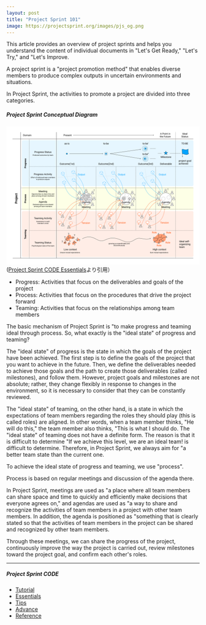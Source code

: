 ```yaml
---
layout: post
title: "Project Sprint 101"
image: https://projectsprint.org/images/pjs_og.png
---
```


This article provides an overview of project sprints and helps you understand the content of individual documents in "Let's Get Ready," "Let's Try," and "Let's Improve.

A project sprint is a "project promotion method" that enables diverse members to produce complex outputs in uncertain environments and situations.

In Project Sprint, the activities to promote a project are divided into three categories.

##### Project Sprint Conceptual Diagram
![Project Sprint Conceptual Diagram](/en/images/essentials.png)
([Project Sprint CODE Essentials](../essentials.md)より引用）

- Progress: Activities that focus on the deliverables and goals of the project
- Process: Activities that focus on the procedures that drive the project forward
- Teaming: Activities that focus on the relationships among team members

The basic mechanism of Project Sprint is "to make progress and teaming ideal through process. So, what exactly is the "ideal state" of progress and teaming?

The "ideal state" of progress is the state in which the goals of the project have been achieved. The first step is to define the goals of the project that you want to achieve in the future. Then, we define the deliverables needed to achieve those goals and the path to create those deliverables (called milestones), and follow them. However, project goals and milestones are not absolute; rather, they change flexibly in response to changes in the environment, so it is necessary to consider that they can be constantly reviewed.

The "ideal state" of teaming, on the other hand, is a state in which the expectations of team members regarding the roles they should play (this is called roles) are aligned. In other words, when a team member thinks, "He will do this," the team member also thinks, "This is what I should do. The "ideal state" of teaming does not have a definite form. The reason is that it is difficult to determine "If we achieve this level, we are an ideal team! is difficult to determine. Therefore, in Project Sprint, we always aim for "a better team state than the current one.

To achieve the ideal state of progress and teaming, we use "process".

Process is based on regular meetings and discussion of the agenda there.

In Project Sprint, meetings are used as "a place where all team members can share space and time to quickly and efficiently make decisions that everyone agrees on," and agendas are used as "a way to share and recognize the activities of team members in a project with other team members. In addition, the agenda is positioned as "something that is clearly stated so that the activities of team members in the project can be shared and recognized by other team members.

Through these meetings, we can share the progress of the project, continuously improve the way the project is carried out, review milestones toward the project goal, and confirm each other's roles.

---

##### Project Sprint CODE
- [Tutorial](../tutorial/index.md)
- [Essentials](../essentials.md)
- [Tips](../tips/index.md)
- [Advance](../advance.md)
- [Reference](../reference.md)
